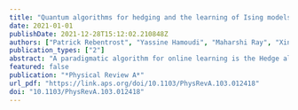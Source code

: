 ```yaml
---
title: "Quantum algorithms for hedging and the learning of Ising models"
date: 2021-01-01
publishDate: 2021-12-28T15:12:02.210848Z
authors: ["Patrick Rebentrost", "Yassine Hamoudi", "Maharshi Ray", "Xin Wang", "Siyi Yang", "Miklos Santha"]
publication_types: ["2"]
abstract: "A paradigmatic algorithm for online learning is the Hedge algorithm by Freund and Schapire. An allocation into different strategies is chosen for multiple rounds and each round incurs corresponding losses for each strategy. The algorithm obtains a favorable guarantee for the total losses even in an adversarial situation. This work presents quantum algorithms for such online learning in an oracular setting. For T time steps and N strategies, we exhibit run times of about Opoly(T)N for estimating the losses and for betting on individual strategies by sampling. In addition, we discuss a quantum analog of the Sparsitron, a machine learning algorithm based on the Hedge algorithm. The quantum algorithm inherits the provable learning guarantees from the classical algorithm and exhibits polynomial speedups. The speedups may find relevance in finance, for example, for hedging risks, and machine learning, for example, for learning generalized linear models or Ising models."
featured: false
publication: "*Physical Review A*"
url_pdf: "https://link.aps.org/doi/10.1103/PhysRevA.103.012418"
doi: "10.1103/PhysRevA.103.012418"
---
```


